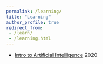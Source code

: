 ```yaml
---
permalink: /learning/
title: "Learning"
author_profile: true
redirect_from: 
 - /learn/
 - /learning.html
---
```

 - [Intro to Artificial Intelligence](introAI) 2020

